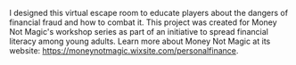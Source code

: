 I designed this virtual escape room to educate players about the dangers of financial fraud and how to combat it. This project was created for Money Not Magic's workshop series as part of an initiative to spread financial literacy among young adults. Learn more about Money Not Magic at its website: https://moneynotmagic.wixsite.com/personalfinance.
